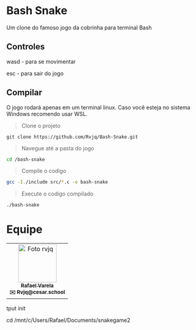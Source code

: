 # Bash Snake

Um clone do famoso jogo da cobrinha para terminal Bash

## Controles

wasd - para se movimentar

esc - para sair do jogo

## Compilar

O jogo rodará apenas em um terminal linux. Caso você esteja no sistema Windows recomendo usar WSL.

>Clone o projeto

```git
git clone https://github.com/Rvjq/Bash-Snake.git
```

>Navegue até a pasta do jogo

```bash
cd /bash-snake
```
>Compile o codigo

```bash
gcc -I./include src/*.c -o bash-snake
```

>Execute o codigo compilado

```bash
./bash-snake
```

# Equipe

<table>
  <tr>
    <td align="center">
      <a href="https://github.com/Rvjq">
        <img src="https://avatars.githubusercontent.com/Rvjq" width="100px;" alt="Foto rvjq"/>
        <br>
        <sub><b>Rafael Varela</b></sub>
      </a>
      <br>
      <sub><b>✉️ Rvjq@cesar.school</b></sub>
    </td>
  </tr>
</table>

tput init

cd /mnt/c/Users/Rafael/Documents/snakegame2
